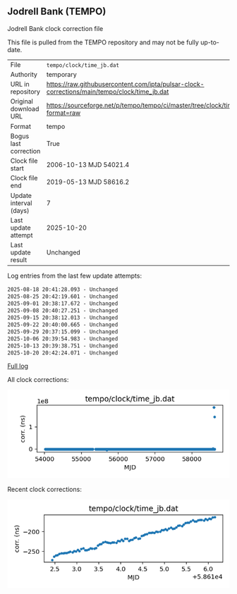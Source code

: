 
## Jodrell Bank (TEMPO)

Jodrell Bank clock correction file

This file is pulled from the TEMPO repository and may not be fully
up-to-date.

|     |     |
|:--- |:--- |
| File | `tempo/clock/time_jb.dat` |
| Authority | temporary |
| URL in repository | <https://raw.githubusercontent.com/ipta/pulsar-clock-corrections/main/tempo/clock/time_jb.dat> |
| Original download URL | <https://sourceforge.net/p/tempo/tempo/ci/master/tree/clock/time_jb.dat?format=raw> |
| Format | tempo |
| Bogus last correction | True |
| Clock file start | 2006-10-13 MJD 54021.4 |
| Clock file end | 2019-05-13 MJD 58616.2 |
| Update interval (days) | 7 |
| Last update attempt | 2025-10-20 |
| Last update result | Unchanged |

Log entries from the last few update attempts:
```
2025-08-18 20:41:28.093 - Unchanged
2025-08-25 20:42:19.601 - Unchanged
2025-09-01 20:38:17.672 - Unchanged
2025-09-08 20:40:27.251 - Unchanged
2025-09-15 20:38:12.013 - Unchanged
2025-09-22 20:40:00.665 - Unchanged
2025-09-29 20:37:15.099 - Unchanged
2025-10-06 20:39:54.983 - Unchanged
2025-10-13 20:39:38.751 - Unchanged
2025-10-20 20:42:24.071 - Unchanged
```
[Full log](https://raw.githubusercontent.com/ipta/pulsar-clock-corrections/main/log/tempo/clock/time_jb.dat.log)


All clock corrections:

![plot of all clock corrections](time_jb.dat.png "All corrections")

Recent clock corrections:

![plot of recent clock corrections](time_jb.dat.short.png "Recent corrections")

